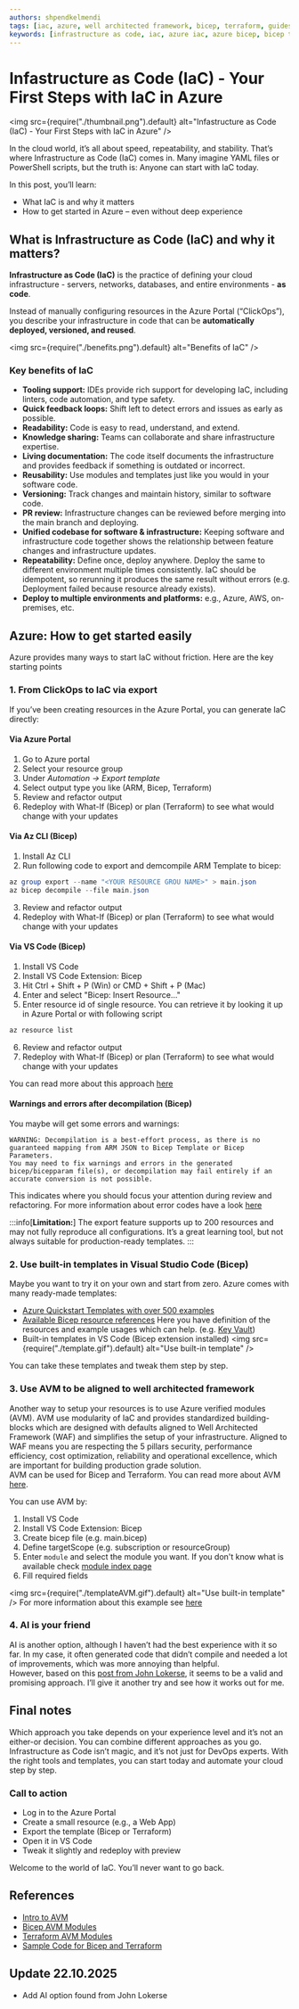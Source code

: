 ```yaml
---
authors: shpendkelmendi
tags: [iac, azure, well architected framework, bicep, terraform, guides]
keywords: [infrastructure as code, iac, azure iac, azure bicep, bicep templates, terraform azure, pulumi azure, farmer fsharp, azure automation, devops azure, cloud automation, cloud infrastructure, azure infrastructure as code, iac tutorial, iac for beginners, clickops to iac, what-if bicep, iac benefits, iac tools, azure quickstart templates, github copilot azure, ai for iac, azure devops, cloud engineering, cloud deployment automation, infrastructure automation, azure architecture, cloud provisioning, bicep registry, azure templates, azure cloud setup, iac best practices, azure cloud automation, learn iac, how to start with iac, iac vs clickops]
---
```


# Infastructure as Code (IaC) - Your First Steps with IaC in Azure

<img src={require("./thumbnail.png").default} alt="Infastructure as Code (IaC) - Your First Steps with IaC in Azure" />

In the cloud world, it’s all about speed, repeatability, and stability. That’s where Infrastructure as Code (IaC) comes in. Many imagine YAML files or PowerShell scripts, but the truth is: Anyone can start with IaC today.

In this post, you’ll learn:

- What IaC is and why it matters
- How to get started in Azure – even without deep experience

<!-- truncate -->

## What is Infrastructure as Code (IaC) and why it matters?

**Infrastructure as Code (IaC)** is the practice of defining your cloud infrastructure - servers, networks, databases, and entire environments - **as code**.

Instead of manually configuring resources in the Azure Portal (“ClickOps”), you describe your infrastructure in code that can be **automatically deployed, versioned, and reused**.

<img src={require("./benefits.png").default} alt="Benefits of IaC" />

### Key benefits of IaC

- **Tooling support:** IDEs provide rich support for developing IaC, including linters, code automation, and type safety.  
- **Quick feedback loops:** Shift left to detect errors and issues as early as possible.  
- **Readability:** Code is easy to read, understand, and extend.  
- **Knowledge sharing:** Teams can collaborate and share infrastructure expertise.  
- **Living documentation:** The code itself documents the infrastructure and provides feedback if something is outdated or incorrect.  
- **Reusability:** Use modules and templates just like you would in your software code.  
- **Versioning:** Track changes and maintain history, similar to software code.  
- **PR review:** Infrastructure changes can be reviewed before merging into the main branch and deploying.  
- **Unified codebase for software & infrastructure:** Keeping software and infrastructure code together shows the relationship between feature changes and infrastructure updates.  
- **Repeatability:** Define once, deploy anywhere. Deploy the same to different environment multiple times consistently. IaC should be idempotent, so rerunning it produces the same result without errors (e.g. Deployment failed because resource already exists).  
- **Deploy to multiple environments and platforms:** e.g., Azure, AWS, on-premises, etc.

## Azure: How to get started easily

Azure provides many ways to start IaC without friction. Here are the key starting points

### 1. From ClickOps to IaC via export

If you’ve been creating resources in the Azure Portal, you can generate IaC directly:

#### Via Azure Portal

1. Go to Azure portal
2. Select your resource group
3. Under *Automation -> Export  template*
4. Select output type you like (ARM, Bicep, Terraform)
5. Review and refactor output
6. Redeploy with What-If (Bicep) or plan (Terraform) to see what would change with your updates

#### Via Az CLI (Bicep)

1. Install Az CLI
2. Run following code to export and demcompile ARM Template to bicep: 
```powershell
az group export --name "<YOUR RESOURCE GROU NAME>" > main.json
az bicep decompile --file main.json
```
3. Review and refactor output
4. Redeploy with What-If (Bicep) or plan (Terraform) to see what would change with your updates

#### Via VS Code (Bicep)

1. Install VS Code
2. Install VS Code Extension: Bicep
3. Hit Ctrl + Shift + P (Win) or CMD + Shift + P (Mac)
4. Enter and select "Bicep: Insert Resource..."
5. Enter resource id of single resource. You can retrieve it by looking it up in Azure Portal or with following script
```powershell 
az resource list
```
6. Review and refactor output
7. Redeploy with What-If (Bicep) or plan (Terraform) to see what would change with your updates

You can read more about this approach [here](https://learn.microsoft.com/en-us/azure/azure-resource-manager/bicep/visual-studio-code?tabs=azure-cli#insert-resource-command)

#### Warnings and errors after decompilation (Bicep)

You maybe will get some errors and warnings:
```
WARNING: Decompilation is a best-effort process, as there is no guaranteed mapping from ARM JSON to Bicep Template or Bicep Parameters.
You may need to fix warnings and errors in the generated bicep/bicepparam file(s), or decompilation may fail entirely if an accurate conversion is not possible.
```
This indicates where you should focus your attention during review and refactoring. For more information about error codes have a look [here](https://learn.microsoft.com/de-ch/azure/azure-resource-manager/bicep/bicep-core-diagnostics)

:::info[**Limitation:**]
The export feature supports up to 200 resources and may not fully reproduce all configurations. It’s a great learning tool, but not always suitable for production-ready templates.
:::

### 2. Use built-in templates in Visual Studio Code (Bicep)

Maybe you want to try it on your own and start from zero. Azure comes with many ready-made templates:

- [Azure Quickstart Templates with over 500 examples](https://learn.microsoft.com/en-us/samples/browse/?expanded=azure&products=azure-resource-manager&languages=bicep)
- [Available Bicep resource references](https://learn.microsoft.com/en-us/azure/templates/)
  Here you have definition of the resources and example usages which can help. (e.g. [Key Vault](https://learn.microsoft.com/en-us/azure/templates/microsoft.keyvault/vaults?pivots=deployment-language-bicep))
- Built-in templates in VS Code (Bicep extension installed)
<img src={require("./template.gif").default} alt="Use built-in template" />

You can take these templates and tweak them step by step.

### 3. Use AVM to be aligned to well architected framework

Another way to setup your resources is to use Azure verified modules (AVM). AVM use modularity of IaC and provides standardized building-blocks which are designed with defaults aligned to Well Architected Framework (WAF) and simplifies the setup of your infrastructure. Aligned to WAF means you are respecting the 5 pillars security, performance efficiency, cost optimization, reliability and operational excellence, which are important for building production grade solution.  
AVM can be used for Bicep and Terraform. You can read more about AVM [here](https://learn.microsoft.com/en-us/community/content/azure-verified-modules).  

You can use AVM by:

1. Install VS Code
2. Install VS Code Extension: Bicep
3. Create bicep file (e.g. main.bicep)
4. Define targetScope (e.g. subscription or resourceGroup)
5. Enter ```module``` and select the module you want. If you don't know what is available check [module index page](https://azure.github.io/Azure-Verified-Modules/indexes/)
6. Fill required fields

<img src={require("./templateAVM.gif").default} alt="Use built-in template" />
For more information about this example see [here](https://github.com/Azure/bicep-registry-modules/tree/main/avm/res/storage/storage-account#example-1-deploying-as-a-blob-storage)

### 4. AI is your friend

AI is another option, although I haven’t had the best experience with it so far. In my case, it often generated code that didn’t compile and needed a lot of improvements, which was more annoying than helpful.  
However, based on this [post from John Lokerse](https://johnlokerse.dev/2025/06/30/from-prompt-to-bicep-github-copilot-for-azure-in-action/), it seems to be a valid and promising approach. 
I’ll give it another try and see how it works out for me.

## Final notes

Which approach you take depends on your experience level and it’s not an either-or decision. You can combine different approaches as you go.  
Infrastructure as Code isn’t magic, and it’s not just for DevOps experts.
With the right tools and templates, you can start today and automate your cloud step by step.

### Call to action

- Log in to the Azure Portal
- Create a small resource (e.g., a Web App)
- Export the template (Bicep or Terraform)
- Open it in VS Code
- Tweak it slightly and redeploy with preview

Welcome to the world of IaC. You’ll never want to go back.

## References

- [Intro to AVM](https://learn.microsoft.com/en-us/community/content/azure-verified-modules)
- [Bicep AVM Modules](https://azure.github.io/Azure-Verified-Modules/indexes/bicep/)
- [Terraform AVM Modules](https://azure.github.io/Azure-Verified-Modules/indexes/terraform/)
- [Sample Code for Bicep and Terraform](https://learn.microsoft.com/en-us/samples/browse/?languages=bicep%2Cterraform)

## Update 22.10.2025

- Add AI option found from John Lokerse
